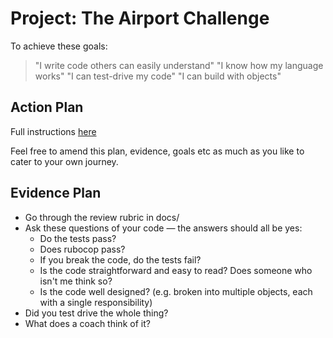# Project: The Airport Challenge
To achieve these goals:
  > "I write code others can easily understand"
  > "I know how my language works"
  > "I can test-drive my code"
  > "I can build with objects"

## Action Plan

Full instructions [here](https://github.com/makersacademy/airport_challenge)

Feel free to amend this plan, evidence, goals etc as much as you like to cater to your own journey.

## Evidence Plan
- Go through the review rubric in docs/
- Ask these questions of your code — the answers should all be yes:
    - Do the tests pass?
    - Does rubocop pass?
    - If you break the code, do the tests fail?
    - Is the code straightforward and easy to read? Does someone who isn't me think so?
    - Is the code well designed? (e.g. broken into multiple objects, each with a single responsibility)
- Did you test drive the whole thing?
- What does a coach think of it?
